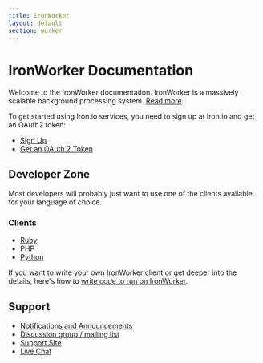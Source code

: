 ```yaml
---
title: IronWorker
layout: default
section: worker
---
```


# IronWorker Documentation

Welcome to the IronWorker documentation. IronWorker is a massively scalable background processing system. [Read more](http://www.iron.io/products/worker).

To get started using Iron.io services, you need to sign up at Iron.io and get an OAuth2 token:

* [Sign Up](http://www.iron.io)
* [Get an OAuth 2 Token](http://hud.iron.io/tokens)

## Developer Zone

Most developers will probably just want to use one of the clients available for your language of choice.

### Clients

* [Ruby](/worker/ruby)
* [PHP](/worker/php)
* [Python](/worker/python)

If you want to write your own IronWorker client or get deeper into the details, here's how to [write code to run on IronWorker](/worker/api/running-code-on-ironworker).

## Support

* [Notifications and Announcements](https://plus.google.com/113102494747591798552/posts)
* [Discussion group / mailing list](http://groups.google.com/group/ironworker-users)
* [Support Site](http://iron.assistly.com)
* [Live Chat](http://www.hipchat.com/gNWgTiqIC)
